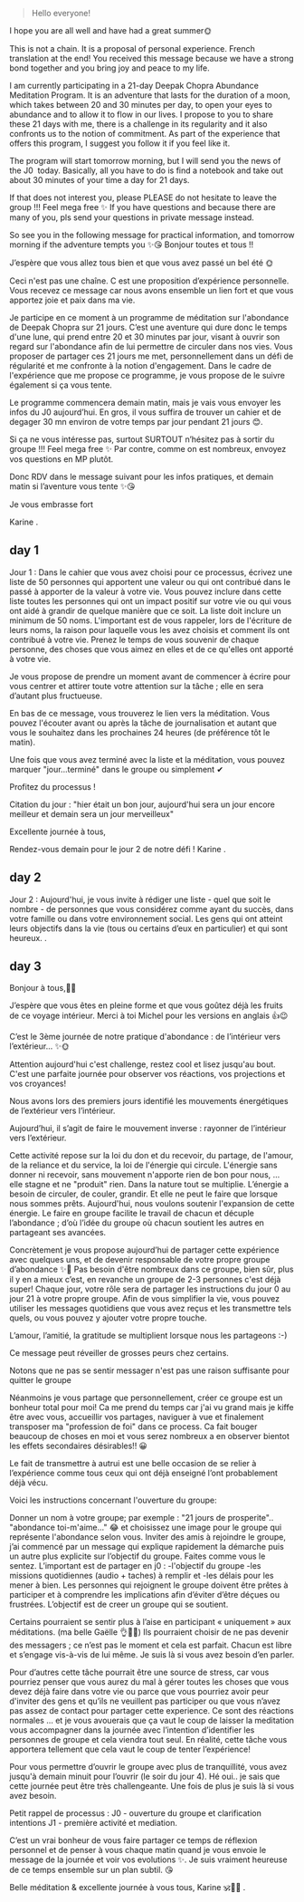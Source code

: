 
> Hello everyone!

I hope you are all well and have had a great summer🌞

This is not a chain.
It is a proposal of personal experience. French translation at the end!
You received this message because we have a strong bond together and you bring joy and peace to my life.

I am currently participating in a 21-day Deepak Chopra Abundance Meditation Program. It is an adventure that lasts for the duration of a moon, which takes between 20 and 30 minutes per day, to open your eyes to abundance and to allow it to flow in our lives. I propose to you to share these 21 days with me, there is a challenge  in its regularity  and it also  confronts us to the notion of commitment.
As part of the experience that offers  this program, I suggest you follow it if you feel like it.

The program will start tomorrow morning, but I will send you the news of the J0
 today.
Basically, all you have to do is find a notebook and take out about 30 minutes of your time a day for 21 days.

If that does not interest you, please PLEASE do not hesitate to leave the group !!! Feel mega free ✨
If you have questions and because there are many of you, pls send your questions in private message instead.

So see you in the following message for practical information, and tomorrow morning if the adventure tempts you ✨😘
Bonjour toutes et tous !!

J’espère que vous allez tous bien et que vous avez passé un bel été 🌞

Ceci n'est pas une chaîne.
C est une proposition d’expérience personnelle. 
Vous recevez ce message car nous avons ensemble un lien fort et que vous apportez joie et paix dans ma vie. 

Je participe en ce moment à un programme de méditation sur l'abondance de Deepak Chopra sur 21 jours. C’est une aventure qui dure donc le temps d'une lune, qui prend entre 20 et 30 minutes par jour, visant à ouvrir son regard sur l'abondance afin de lui permettre de circuler dans nos vies. Vous proposer de partager ces 21 jours me met, personnellement dans un défi de régularité et me confronte à la notion d'engagement.
Dans le cadre de l'expérience que me propose ce programme, je vous propose de le suivre également si ça vous tente. 

Le programme commencera demain matin, mais je vais vous envoyer les infos du J0
 aujourd’hui. 
En gros, il vous suffira de trouver un cahier et de  degager 30 mn environ de votre temps par jour pendant 21 jours 😊.

Si ça ne vous intéresse pas, surtout SURTOUT n’hésitez pas à sortir du groupe !!! Feel mega free ✨
Par contre, comme on est nombreux, envoyez vos questions en MP plutôt.

Donc RDV dans le message suivant pour les infos pratiques, et demain matin si l’aventure vous tente ✨😘

Je vous embrasse fort

Karine 
.

## day 1

Jour 1 :
Dans le cahier que vous avez choisi pour ce processus, écrivez une liste de 50 personnes qui apportent une valeur ou qui ont contribué dans le passé à apporter de la valeur à votre vie.
Vous pouvez inclure dans cette liste toutes les personnes qui ont un impact positif sur votre vie ou qui vous ont aidé à grandir de quelque manière que ce soit.
La liste doit inclure un minimum de 50 noms.
L'important est de vous rappeler, lors de l'écriture de leurs noms, la raison pour laquelle vous les avez choisis et comment ils ont contribué à votre vie.
Prenez le temps de vous souvenir de chaque personne, des choses que vous aimez en elles et de ce qu'elles ont apporté à votre vie. 

Je vous propose de prendre un moment avant de commencer à écrire pour vous centrer et attirer toute votre attention sur la tâche ; elle en sera d’autant plus fructueuse. 

En bas de ce message, vous trouverez le lien vers la méditation.
 Vous pouvez l'écouter avant ou après la tâche de journalisation et autant que vous le souhaitez dans les prochaines 24 heures (de préférence tôt le matin).

Une fois que vous avez terminé avec la liste et la méditation, vous pouvez marquer "jour...terminé" dans le groupe ou simplement ✔

Profitez du processus !

Citation du jour : "hier était un bon jour, aujourd'hui sera un jour encore meilleur et demain sera un jour merveilleux"


Excellente journée à tous,

Rendez-vous demain pour le jour 2 de notre défi !
Karine
.



## day 2

Jour 2 :
Aujourd'hui, je vous invite à rédiger une liste - quel que soit le nombre - de personnes que vous considérez comme ayant du succès, dans votre famille ou dans votre environnement social. Les gens qui ont atteint leurs objectifs dans la vie (tous ou certains d’eux en particulier) et qui sont heureux.
.

## day 3
Bonjour à tous,💖🙏

J’espère que vous êtes en pleine forme et que vous goûtez déjà les fruits de ce voyage intérieur. 
Merci à toi Michel pour les versions en anglais 👍😉

C’est le 3ème journée de notre pratique d'abondance  : de l’intérieur vers l’extérieur... ✨🌞

Attention aujourd'hui c'est challenge, restez cool et lisez jusqu'au bout. C'est une parfaite journée pour observer vos réactions, vos projections et vos croyances!

Nous avons lors des premiers jours identifié les mouvements énergétiques de l’extérieur vers l’intérieur.

Aujourd’hui, il s’agit de faire le mouvement inverse : rayonner de l’intérieur vers l’extérieur.

Cette activité repose sur la loi du don et du recevoir, du partage, de l'amour, de la reliance et du service, la loi de l'énergie qui circule. 
L'énergie sans donner ni recevoir, sans mouvement n'apporte  rien de bon pour nous,
...
elle stagne et ne "produit" rien.
Dans la nature tout se multiplie.
L’énergie a besoin de circuler, de couler, grandir. Et elle ne peut le faire que lorsque nous sommes prêts.
Aujourd'hui, nous voulons soutenir l'expansion de cette énergie. 
Le faire en groupe facilite le travail de chacun et décuple l’abondance ; d’où l’idée du groupe où chacun soutient les autres en partageant ses avancées.

Concrètement je vous propose  aujourd’hui de partager cette expérience avec quelques uns, et de devenir responsable de  votre propre groupe d’abondance ✨🤩
Pas besoin d'être nombreux dans ce groupe, bien sûr, plus il y en a mieux c’est, en revanche un groupe de 2-3 personnes c'est déjà super!
Chaque jour, votre rôle sera de partager les instructions du jour 0 au jour 21 à votre propre groupe. Afin de vous simplifier la vie, vous pouvez utiliser les messages quotidiens que vous avez reçus et les transmettre tels quels, ou vous pouvez y ajouter votre propre touche.

L’amour, l’amitié, la gratitude se multiplient lorsque nous les partageons :-)

Ce message peut réveiller de grosses peurs chez certains.

Notons que ne pas se sentir messager n'est pas une raison suffisante pour quitter le groupe

Néanmoins je vous partage que personnellement, créer ce groupe est un bonheur total pour moi! Ca me prend du temps car j'ai vu grand mais je kiffe être avec vous, accueillir vos partages, naviguer à vue et finalement transposer ma "profession de foi" dans ce process.
Ca fait bouger beaucoup de choses en moi et vous serez nombreux a en observer bientot les effets secondaires désirables!! 😀

Le fait de transmettre à autrui est une belle occasion de se relier à l’expérience comme tous ceux qui ont déjà enseigné l’ont probablement déjà vécu.

Voici les instructions concernant l'ouverture du groupe:

Donner un nom à votre groupe; par exemple : "21 jours de prosperite".. "abondance toi-m'aime..." 😂 et choisissez une image pour le groupe qui représente l'abondance selon vous.
Inviter des amis à rejoindre le groupe, j’ai commencé par un message qui explique rapidement la démarche puis un autre plus explicite sur l’objectif du groupe. Faites comme vous le sentez. L’important est de partager en j0 : 
-l'objectif du groupe 
-les missions quotidiennes (audio + taches) à remplir et 
-les délais pour les mener à bien. 
Les personnes qui rejoignent le groupe doivent être prêtes à participer et à comprendre les implications afin d’éviter d’être déçues ou frustrées. L’objectif est de creer un groupe qui se soutient. 

Certains pourraient se sentir plus à l’aise en  participant « uniquement » aux méditations. (ma belle Gaëlle 👌💋😘)
Ils pourraient choisir de ne pas devenir des messagers ; ce n’est pas le moment et cela est parfait.
 Chacun est libre et s’engage vis-à-vis de lui même. Je suis là si vous avez besoin d’en parler.

Pour d’autres cette tâche pourrait être une source de stress, car vous pourriez penser que vous aurez du mal à gérer toutes les choses que vous devez déjà faire dans votre vie ou parce que vous pourriez avoir peur d'inviter des gens et qu’ils ne veuillent pas participer ou que vous n’avez pas assez de contact pour partager cette experience. 
Ce sont des réactions normales ... et je vous avouerais que ça vaut le coup de laisser la meditation vous accompagner dans la journée avec l’intention d’identifier les personnes de groupe et cela viendra tout seul.
En réalité, cette tâche vous apportera tellement que cela vaut le coup de tenter l’expérience!

Pour vous permettre d’ouvrir le groupe avec plus de tranquillité, vous avez jusqu'à demain minuit pour l’ouvrir (le soir du jour 4).
Hé oui.. je sais que cette journée peut être très challengeante. Une fois de plus je suis là si vous avez besoin.

Petit rappel de processus : 
J0 - ouverture du groupe et clarification intentions
J1 - première activité et mediation. 
 

C’est un vrai bonheur de vous faire partager ce temps de réflexion personnel et de penser à vous chaque matin quand je vous envoie le message de la journée et voir vos evolutions ✨. Je suis vraiment heureuse de ce temps ensemble sur un plan subtil. 😘

Belle méditation & excellente journée à vous tous,
Karine 🕉🤸‍♀
.
